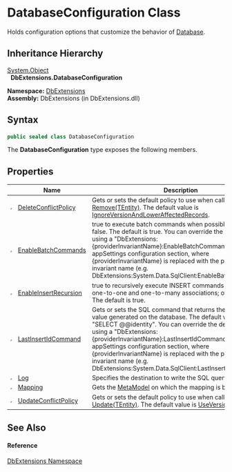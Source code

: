 DatabaseConfiguration Class
===========================
Holds configuration options that customize the behavior of [Database][1].


Inheritance Hierarchy
---------------------
[System.Object][2]  
  **DbExtensions.DatabaseConfiguration**  

**Namespace:** [DbExtensions][3]  
**Assembly:** DbExtensions (in DbExtensions.dll)

Syntax
------

```csharp
public sealed class DatabaseConfiguration
```

The **DatabaseConfiguration** type exposes the following members.


Properties
----------

                   | Name                       | Description                                                                                                                                                                                                                                                                                                                                                                                                                            
------------------ | -------------------------- | -------------------------------------------------------------------------------------------------------------------------------------------------------------------------------------------------------------------------------------------------------------------------------------------------------------------------------------------------------------------------------------------------------------------------------------- 
![Public property] | [DeleteConflictPolicy][4]  | Gets or sets the default policy to use when calling [Remove(TEntity)][5]. The default value is [IgnoreVersionAndLowerAffectedRecords][6].                                                                                                                                                                                                                                                                                              
![Public property] | [EnableBatchCommands][7]   | true to execute batch commands when possible; otherwise, false. The default is true. You can override the default value using a "DbExtensions:{providerInvariantName}:EnableBatchCommands" entry in the appSettings configuration section, where {providerInvariantName} is replaced with the provider invariant name (e.g. DbExtensions:System.Data.SqlClient:EnableBatchCommands).                                                   
![Public property] | [EnableInsertRecursion][8] | true to recursively execute INSERT commands for the entity's one-to-one and one-to-many associations; otherwise, false. The default is true.                                                                                                                                                                                                                                                                                           
![Public property] | [LastInsertIdCommand][9]   | Gets or sets the SQL command that returns the last identity value generated on the database. The default value is "SELECT @@identity". You can override the default value using a "DbExtensions:{providerInvariantName}:LastInsertIdCommand" entry in the appSettings configuration section, where {providerInvariantName} is replaced with the provider invariant name (e.g. DbExtensions:System.Data.SqlClient:LastInsertIdCommand). 
![Public property] | [Log][10]                  | Specifies the destination to write the SQL query or command.                                                                                                                                                                                                                                                                                                                                                                           
![Public property] | [Mapping][11]              | Gets the [MetaModel][12] on which the mapping is based.                                                                                                                                                                                                                                                                                                                                                                                
![Public property] | [UpdateConflictPolicy][13] | Gets or sets the default policy to use when calling [Update(TEntity)][14]. The default value is [UseVersion][6].                                                                                                                                                                                                                                                                                                                       


See Also
--------

#### Reference
[DbExtensions Namespace][3]  

[1]: ../Database/README.md
[2]: http://msdn.microsoft.com/en-us/library/e5kfa45b
[3]: ../README.md
[4]: DeleteConflictPolicy.md
[5]: ../SqlTable_1/Remove.md
[6]: ../ConcurrencyConflictPolicy/README.md
[7]: EnableBatchCommands.md
[8]: EnableInsertRecursion.md
[9]: LastInsertIdCommand.md
[10]: Log.md
[11]: Mapping.md
[12]: http://msdn.microsoft.com/en-us/library/bb534568
[13]: UpdateConflictPolicy.md
[14]: ../SqlTable_1/Update.md
[Public property]: ../../_icons/pubproperty.gif "Public property"